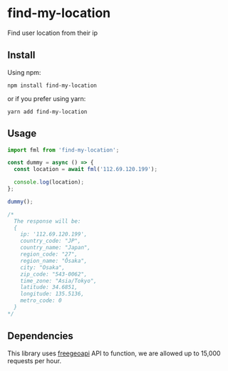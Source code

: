 # find-my-location

Find user location from their ip

## Install

Using npm:

```console
npm install find-my-location
```

or if you prefer using yarn:

```console
yarn add find-my-location
```

## Usage

```js
import fml from 'find-my-location';

const dummy = async () => {
  const location = await fml('112.69.120.199');

  console.log(location);
};

dummy();

/*
  The response will be:
  {
    ip: '112.69.120.199',
    country_code: "JP",
    country_name: "Japan",
    region_code: "27",
    region_name: "Ōsaka",
    city: "Osaka",
    zip_code: "543-0062",
    time_zone: "Asia/Tokyo",
    latitude: 34.6851,
    longitude: 135.5136,
    metro_code: 0
  }
*/
```

## Dependencies

This library uses [freegeoapi](https://freegeoip.app/) API to function, we are allowed up to 15,000 requests per hour.

